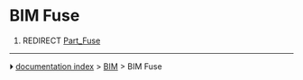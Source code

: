 # BIM Fuse
1.  REDIRECT [Part_Fuse](Part_Fuse.md)



---
⏵ [documentation index](../README.md) > [BIM](BIM_Workbench.md) > BIM Fuse
